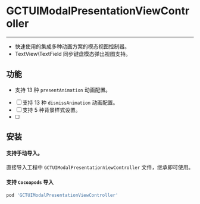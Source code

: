 # GCTUIModalPresentationViewController
- - - - - 
* 快速使用的集成多种动画方案的模态视图控制器。
* TextView\TextField 同步键盘模态弹出视图支持。

## 功能
- 支持 13 种 `presentAnimation` 动画配置。
- [ ] 支持 13 种 `dismissAnimation` 动画配置。
- [ ] 支持 5 种背景样式设置。
- [ ] 
## 安装

#### 支持手动导入。
直接导入工程中 `GCTUIModalPresentationViewController` 文件，继承即可使用。

#### 支持 `Cocoapods` 导入

```ruby
pod 'GCTUIModalPresentationViewController'
```





